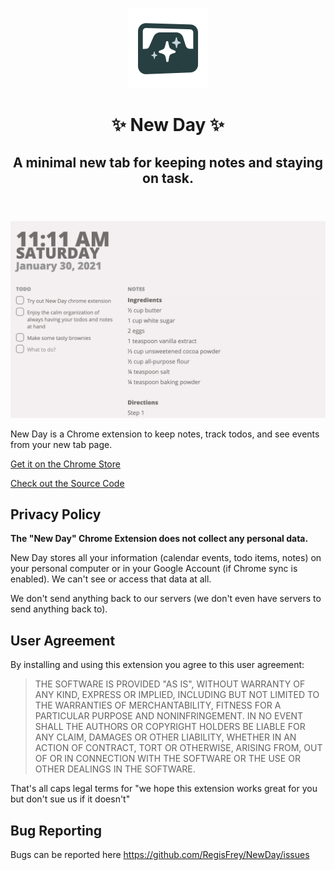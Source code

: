 <header>

![New Day - Sparkling Tab Logo](../promo/NewDay-Icon.png)
# ✨ New Day ✨
## A minimal new tab for keeping notes and staying on task.

</header>

![Screenshot showing the time and 2 columns of todos and notes](../promo/NewDay-Screenshot.png)

New Day is a Chrome extension 
to keep notes, track todos, and see events
from your new tab page.

<div class="buttons">

[Get it on the Chrome Store](https://example.com)

[Check out the Source Code](https://github.com/RegisFrey/NewDay)

</div>

## Privacy Policy
**The "New Day" Chrome Extension does not collect
any personal data.**

New Day stores all your information
(calendar events, todo items, notes)
on your personal computer
or in your Google Account (if Chrome sync is enabled).
We can't see or access that data at all. 

We don't send anything back to our servers
(we don't even have servers to send anything back to).

## User Agreement

By installing and using this extension you agree to this user agreement:

> THE SOFTWARE IS PROVIDED "AS IS", WITHOUT WARRANTY OF ANY KIND, 
> EXPRESS OR IMPLIED, INCLUDING BUT NOT LIMITED TO THE WARRANTIES 
> OF MERCHANTABILITY, FITNESS FOR A PARTICULAR PURPOSE AND NONINFRINGEMENT.
> IN NO EVENT SHALL THE AUTHORS OR COPYRIGHT HOLDERS BE LIABLE FOR ANY CLAIM,
> DAMAGES OR OTHER LIABILITY, WHETHER IN AN ACTION OF CONTRACT, TORT OR OTHERWISE,
> ARISING FROM, OUT OF OR IN CONNECTION WITH THE SOFTWARE OR THE USE OR OTHER
> DEALINGS IN THE SOFTWARE.

That's all caps legal terms for "we hope this extension works great for you
but don't sue us if it doesn't"

## Bug Reporting
Bugs can be reported here https://github.com/RegisFrey/NewDay/issues